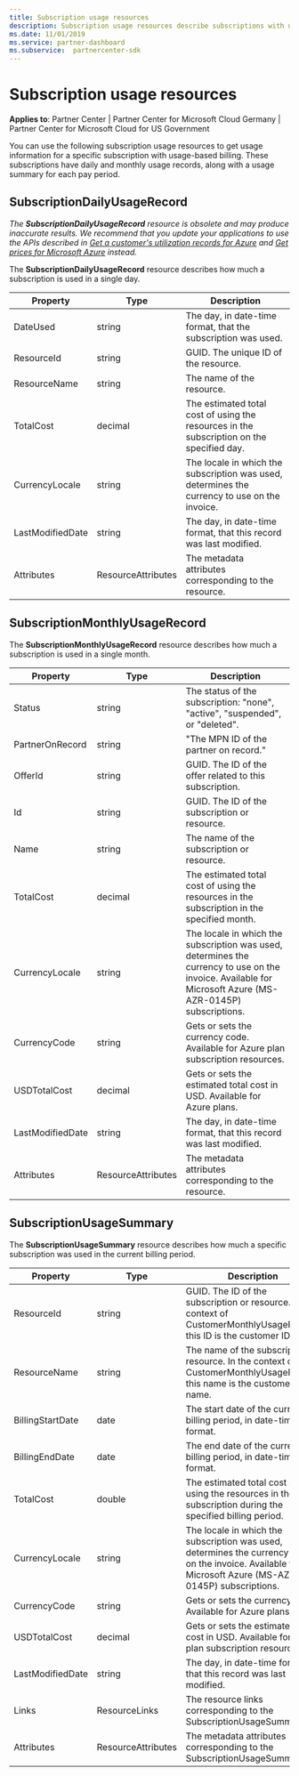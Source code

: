 ```yaml
---
title: Subscription usage resources
description: Subscription usage resources describe subscriptions with usage-based billing. These subscriptions have daily and monthly usage records, along with a usage summary for each pay period.
ms.date: 11/01/2019
ms.service: partner-dashboard
ms.subservice:  partnercenter-sdk
---
```


# Subscription usage resources

**Applies to**: Partner Center | Partner Center for Microsoft Cloud Germany | Partner Center for Microsoft Cloud for US Government

You can use the following subscription usage resources to get usage information for a specific subscription with usage-based billing. These subscriptions have daily and monthly usage records, along with a usage summary for each pay period.

## SubscriptionDailyUsageRecord

*The **SubscriptionDailyUsageRecord** resource is obsolete and may produce inaccurate results. We recommend that you update your applications to use the APIs described in [Get a customer's utilization records for Azure](get-a-customer-s-utilization-record-for-azure.md) and [Get prices for Microsoft Azure](get-prices-for-microsoft-azure.md) instead.*

The **SubscriptionDailyUsageRecord** resource describes how much a subscription is used in a single day.

| Property         | Type               | Description                                                                                   |
|------------------|--------------------|-----------------------------------------------------------------------------------------------|
| DateUsed         | string             | The day, in date-time format, that the subscription was used.                                 |
| ResourceId       | string             | GUID. The unique ID of the resource.                                                          |
| ResourceName     | string             | The name of the resource.                                                                     |
| TotalCost        | decimal             | The estimated total cost of using the resources in the subscription on the specified day.     |
| CurrencyLocale   | string             | The locale in which the subscription was used, determines the currency to use on the invoice. |
| LastModifiedDate | string             | The day, in date-time format, that this record was last modified.                             |
| Attributes       | ResourceAttributes | The metadata attributes corresponding to the resource.                                        |

## SubscriptionMonthlyUsageRecord

The **SubscriptionMonthlyUsageRecord** resource describes how much a subscription is used in a single month.

| Property         | Type               | Description                                                                                   |
|------------------|--------------------|-----------------------------------------------------------------------------------------------|
| Status           | string             | The status of the subscription: "none", "active", "suspended", or "deleted".                  |
| PartnerOnRecord  | string             | "The MPN ID of the partner on record."                                                        |
| OfferId          | string             | GUID. The ID of the offer related to this subscription.                                       |
| Id               | string             | GUID. The ID of the subscription or resource.                                                 |
| Name             | string             | The name of the subscription or resource.                                                     |
| TotalCost        | decimal             | The estimated total cost of using the resources in the subscription in the specified month.   |
| CurrencyLocale   | string             | The locale in which the subscription was used, determines the currency to use on the invoice. Available for Microsoft Azure (MS-AZR-0145P) subscriptions. |
| CurrencyCode     | string             | Gets or sets the currency code. Available for Azure plan subscription resources.                                         |
| USDTotalCost     | decimal             | Gets or sets the estimated total cost in USD. Available for Azure plans.                                         |
| LastModifiedDate | string             | The day, in date-time format, that this record was last modified.                             |
| Attributes       | ResourceAttributes | The metadata attributes corresponding to the resource.                                        |

## SubscriptionUsageSummary

The **SubscriptionUsageSummary** resource describes how much a specific subscription was used in the current billing period.

| Property         | Type               | Description                                                                                                            |
|------------------|--------------------|------------------------------------------------------------------------------------------------------------------------|
| ResourceId       | string             | GUID. The ID of the subscription or resource. In the context of CustomerMonthlyUsageRecord, this ID is the customer ID. |
| ResourceName     | string             | The name of the subscription or resource. In the context of CustomerMonthlyUsageRecord, this name is the customer name. |
| BillingStartDate | date               | The start date of the current billing period, in date-time format.                                                     |
| BillingEndDate   | date               | The end date of the current billing period, in date-time format.                                                       |
| TotalCost        | double             | The estimated total cost of using the resources in the subscription during the specified billing period.               |
| CurrencyLocale   | string             | The locale in which the subscription was used, determines the currency to use on the invoice. Available for Microsoft Azure (MS-AZR-0145P) subscriptions. |
| CurrencyCode   | string             | Gets or sets the currency code. Available for Azure plans.                                         |
| USDTotalCost   | decimal             | Gets or sets the estimated total cost in USD. Available for Azure plan subscription resources.                                         |
| LastModifiedDate | string             | The day, in date-time format, that this record was last modified.                                                      |
| Links            | ResourceLinks      | The resource links corresponding to the SubscriptionUsageSummary.                                                      |
| Attributes       | ResourceAttributes | The metadata attributes corresponding to the SubscriptionUsageSummary.                                                 |
